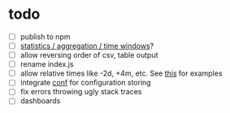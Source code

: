 # todo
- [ ] publish to npm
- [ ] [statistics / aggregation / time windows](https://simplestatistics.org/docs/)?
- [ ] allow reversing order of csv, table output
- [ ] rename index.js
- [ ] allow relative times like -2d, +4m, etc. See [this](https://github.com/cmaurer/relative.time.parser) for examples
- [ ] integrate [conf](https://github.com/sindresorhus/conf) for configuration storing
- [ ] fix errors throwing ugly stack traces
- [ ] dashboards
